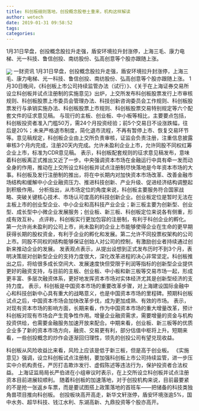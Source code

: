 ```yaml
---
title: 科创板细则落地，创投概念股卷土重来，机构这样解读
author: wetech
date: 2019-01-31 09:58:52
tags: 
categories: 
---
```

1月31日早盘，创投概念股拉升走强，盾安环境拉升封涨停，上海三毛、康力电梯、光一科技、鲁信创投、南纺股份、弘高创意等个股亦跟随上涨。
<!-- more -->
<img align="center" border="0" src="https://imgcdn.yicai.com/uppics/images/2019/01/19bd915587b0c95fb0c666619f803c11.jpg" />
一财资讯
1月31日早盘，创投概念股拉升走强，盾安环境拉升封涨停，上海三毛、康力电梯、光一科技、鲁信创投、南纺股份、弘高创意等个股亦跟随上涨。
1月30日晚间，《科创板上市公司持续监管办法（试行）》、《关于在上海证券交易所设立科创板并试点注册制的实施意见》出炉，上交所发布科创板股票发行上市审核规则、科创板股票上市委员会管理办法、科技创新咨询委员会工作规则、科创板股票发行与承销实施办法、科创板股票上市规则、科创板股票交易特别规定等六个配套文件的征求意见稿。
与现行的主板、创业板、中小板等相比，主要要点包括，科创板投资者准入门槛50万，需24个月投资经验；前5个交易日不设涨跌幅，往后是20%；未来严格退市制度，简化退市流程，不再有暂停上市、恢复交易环节等。意见稿规定，科创板企业由上交所负责审核，证监会负责注册，注重信息披露审核3个月内完成，注册20天内完成。允许未盈利企业上市，允许同股不同权红筹企业上市，标准为CDR意见稿。
表示，科创板配套规则的征求意见稿发布，意味着科创板离正式推出又近了一步。中央强调资本市场在金融运行中具有牵一发而动全身的作用，推动在上交所设立科创板并试点注册制尽快落地是今年资本市场的大事。科创板及发行注册制的推出，将在中长期内对加快资本市场改革、改善金融市场结构和缓解中小企业融资压力、推进科技创新、产业升级、促进经济结构调整起到积极作用。
分析指出，从市场定位的角度来说，科创板主要服务符合国家战略、突破关键核心技术、市场认可度高的科技创新企业。创业板定位是暂时无法在主板上市的创业型企业、中小企业和高科技产业企业；新三板主要为创新型、创业型、成长型中小微企业发展服务；创业板、新三板、科创板定位来说各有侧重，形成有效互补。
点评称，科创板实行更加包容的注册制，有利于科创企业的孵化。第一允许尚未盈利的公司上市，尚未盈利的企业上市能够使得企业在生命的更早期获得长期的股权资金，有利于企业的孵化和发展。第二允许不同投票权架构的公司上市。同股不同权的结构能够保证创始人对公司的控制，有激励创业者持续通过创新来推动企业的发展。
发表观点表示，从提出设想到正式发布历时不到3个月，表明决策层对创新型企业的支持力度很大，深化改革进程的决心非常坚定。科创板推出之后，将给很多成长空间大、发展速度快但受限于利润等指标的创新型企业提供更好的融资支持，与目前的主板、创业板、中小板和新三板等交易市场一起，形成更丰富、多层次融资体系，更好地发挥资本市场对实体经济尤其是创新型经济的支持力度。
表示，科创板是中国资本市场的重要改革步骤，对上海建设国际金融中心和科技创新中心具有重大的战略意义，也是中国资本市场的里程碑。预期科创板试点之后，中国资本市场会加快改革步伐，成为更加成熟、有效的市场。
表示，对现有资本市场的影响方面，长期来看，作为中国资本市场的重大增量改革，预计科创板对现有市场会产生竞争性作用。增量企业融资需求，需要增量的资金与机构投资供给，也需要金融服务加速开放来配合。中期来看，创业板、新三板等的优质企业多了新的资本市场方向，融资、交易更有利，部分估值中枢将上升。短期来看，一些创投概念的炒作会逐渐回归理性，领先的创投公司有望兑现收益。
 
 
科创板从风险收益比来看，风险上应该是低于新三板，但是高于创业板。
《实施意见》强调，设立科创板试点注册制，要加强科创板上市公司持续监管，进一步压实中介机构责任，严厉打击欺诈发行、虚假陈述等违法行为，保护投资者合法权益。
上海证监局局长严伯进在小组审议时表示，在上交所设立科创板并试点注册资本目前进展较顺利。
随着科创板的加速落地，对于创投机构来说，目前最要紧的不是抢一张返乡车票，而是要试图搭上政策落地的首班车——把储备的科技类独角兽项目推向科创板。
创投板块高开高走，新华文轩涨停，盾安环境涨逾5%，国中水务、超华科技、钱江水利、东湖高新、九鼎投资等个股亦高开。
